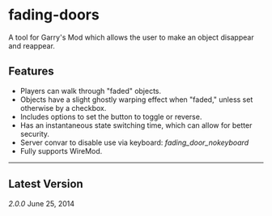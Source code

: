fading-doors
============

  A tool for Garry's Mod which allows the user to make an object disappear and reappear.

Features
--------
- Players can walk through "faded" objects.
- Objects have a slight ghostly warping effect when "faded," unless set otherwise by a checkbox.
- Includes options to set the button to toggle or reverse.
- Has an instantaneous state switching time, which can allow for better security.
- Server convar to disable use via keyboard: *fading_door_nokeyboard*
- Fully supports WireMod.

______________

Latest Version
--------------
*2.0.0*
June 25, 2014
